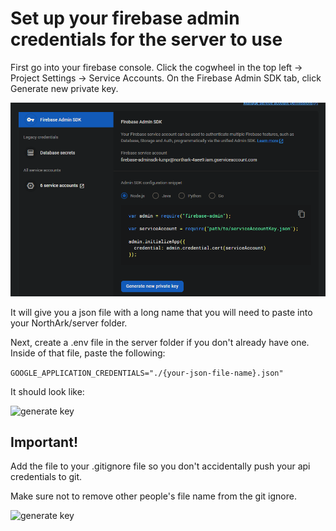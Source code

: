 # Set up your firebase admin credentials for the server to use

First go into your firebase console.
Click the cogwheel in the top left -> Project Settings -> Service Accounts.
On the Firebase Admin SDK tab, click Generate new private key.

![generate key](/firebase%20tutorial/generatekey.png)

It will give you a json file with a long name that you will need to paste into your NorthArk/server folder.

Next, create a .env file in the server folder if you don't already have one. Inside of that file, paste the following:

```GOOGLE_APPLICATION_CREDENTIALS="./{your-json-file-name}.json"```

It should look like: 

![generate key](/firebase%20tutorial/create.env.png)

## Important!

Add the file to your .gitignore file so you don't accidentally push your api credentials to git. 

Make sure not to remove other people's file name from the git ignore.

![generate key](/firebase%20tutorial/addtoignore.png)